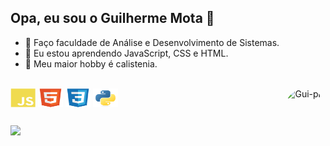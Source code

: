 ## Opa, eu sou o Guilherme Mota 👋


- 🔭 Faço faculdade de Análise e Desenvolvimento de Sistemas.
- 🌱 Eu estou aprendendo JavaScript, CSS e HTML.
- 💪 Meu maior hobby é calistenia.

<div style="display: inline_block"><br>
  <img align="center" alt="Gui-Js" height="30" width="40" src="https://raw.githubusercontent.com/devicons/devicon/master/icons/javascript/javascript-plain.svg">
  <img align="center" alt="Gui-HTML" height="30" width="40" src="https://raw.githubusercontent.com/devicons/devicon/master/icons/html5/html5-original.svg">
  <img align="center" alt="Gui-CSS" height="30" width="40" src="https://raw.githubusercontent.com/devicons/devicon/master/icons/css3/css3-original.svg">
  <img align="center" alt="Gui-Python" height="30" width="40" src="https://raw.githubusercontent.com/devicons/devicon/master/icons/python/python-original.svg">
   <img align="right" alt="Gui-pic" height="150" style="border-radius:50px;" src="https://cdn.discordapp.com/attachments/722803612224323605/1106049417968091226/040465d7-2ddb-44af-abe2-2503be1ddd95.jpg?width=676&height=676">
</div>

##

<div> 
  <a href="https://instagram.com/g._mota" target="_blank"><img height="40" src="https://cdn.discordapp.com/attachments/722803612224323605/1106050378291757138/instagram-round-color-icon.png?style=for-the-badge&logo=instagram&logoColor=white" target="_blank"></a>
</div>
